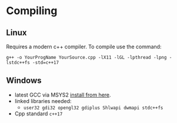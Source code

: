 # Compiling

## Linux
Requires a modern c++ compiler.
To compile use the command:

`g++ -o YourProgName YourSource.cpp -lX11 -lGL -lpthread -lpng -lstdc++fs -std=c++17`

## Windows

* latest GCC via MSYS2 [install from here](https://www.msys2.org/).
* linked libraries needed:
  - `user32 gdi32 opengl32 gdiplus Shlwapi dwmapi stdc++fs`
* Cpp standard `c++17`